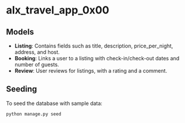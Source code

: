 # alx_travel_app_0x00

## Models

- **Listing**: Contains fields such as title, description, price_per_night, address, and host.
- **Booking**: Links a user to a listing with check-in/check-out dates and number of guests.
- **Review**: User reviews for listings, with a rating and a comment.

## Seeding

To seed the database with sample data:

```sh
python manage.py seed
